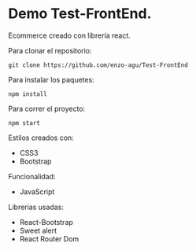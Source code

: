 
# Demo Test-FrontEnd.
Ecommerce creado con librería react.

Para clonar el repositorio:

`git clone https://github.com/enzo-agu/Test-FrontEnd`
 

Para instalar los paquetes:

  `npm install`
  
Para correr el proyecto:


  `npm start`


Estilos creados con:
- CSS3
- Bootstrap

Funcionalidad:
- JavaScript

Librerias usadas:
- React-Bootstrap
- Sweet alert
- React Router Dom